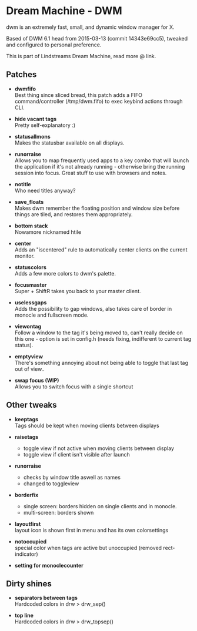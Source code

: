 Dream Machine - DWM
==============================
dwm is an extremely fast, small, and dynamic window manager for X. 

Based of DWM 6.1 head from 2015-03-13 (commit 14343e69cc5), tweaked and configured to personal preference.

This is part of Lindstreams Dream Machine, read more @ link.

Patches
----------------------------
* **dwmfifo**    
  Best thing since sliced bread, this patch adds a FIFO command/controller (/tmp/dwm.fifo) to exec keybind actions through CLI.

* **hide vacant tags**  
  Pretty self-explanatory :)

* **statusallmons**  
  Makes the statusbar available on all displays.

* **runorraise**  
  Allows you to map frequently used apps to a key combo that will launch the application if it's not already running - otherwise bring the running session into focus. Great stuff to use with browsers and notes.

* **notitle**  
  Who need titles anyway?

* **save_floats**  
  Makes dwm remember the floating position and window size before things are tiled, and restores them appropriately.

* **bottom stack**  
  Nowamore nicknamed htile

* **center**  
  Adds an "iscentered" rule to automatically center clients on the current monitor.

* **statuscolors**  
  Adds a few more colors to dwm's palette.

* **focusmaster**  
  Super + ShiftR takes you back to your master client.

* **uselessgaps**  
  Adds the possibility to gap windows, also takes care of border in monocle and fullscreen mode.

* **viewontag**  
  Follow a window to the tag it's being moved to, can't really decide on this one - option is set in config.h (needs fixing, indifferent to current tag status).

* **emptyview**  
  There's something annoying about not being able to toggle that last tag out of view.. 

* **swap focus (WIP)**  
  Allows you to switch focus with a single shortcut


Other tweaks
----------------------------
* **keeptags**  
  Tags should be kept when moving clients between displays

* **raisetags**  
  * toggle view if not active when moving clients between display
  * toggle view if client isn't visible after launch

* **runorraise**  
  * checks by window title aswell as names
  * changed to toggleview

* **borderfix**  
  * single screen: borders hidden on single clients and in monocle.
  * multi-screen: borders shown 

* **layoutfirst**  
  layout icon is shown first in menu and has its own colorsettings

* **notoccupied**  
  special color when tags are active but unoccupied (removed rect-indicator)

* **setting for monoclecounter**


Dirty shines
----------------------------
* **separators between tags**  
  Hardcoded colors in drw > drw_sep()

* **top line**  
  Hardcoded colors in drw > drw_topsep()